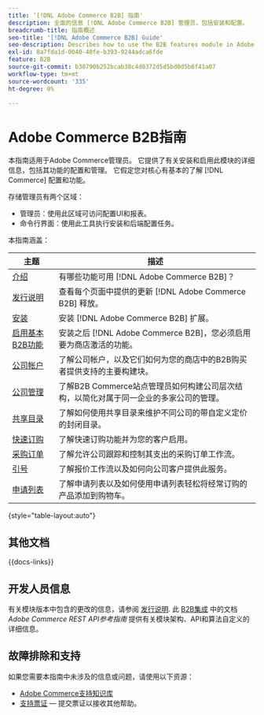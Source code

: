 ```yaml
---
title: ’[!DNL Adobe Commerce B2B] 指南'
description: 全面的信息 [!DNL Adobe Commerce B2B] 管理员，包括安装和配置。
breadcrumb-title: 指南概述
seo-title: '[!DNL Adobe Commerce B2B] Guide'
seo-description: Describes how to use the B2B features module in Adobe Commerce.
exl-id: 8a7fda1d-0040-48fe-b393-9244adca6fde
feature: B2B
source-git-commit: b30790b252bcab38c4d0372d5d5bd0d5b6f41a07
workflow-type: tm+mt
source-wordcount: '335'
ht-degree: 0%

---
```


# Adobe Commerce B2B指南

本指南适用于Adobe Commerce管理员。 它提供了有关安装和启用此模块的详细信息，包括其功能的配置和管理。 它假定您对核心有基本的了解 [!DNL Commerce] 配置和功能。

存储管理员有两个区域：

- 管理员：使用此区域可访问配置UI和报表。
- 命令行界面：使用此工具执行安装和后端配置任务。

本指南涵盖：

| 主题 | 描述 |
| ------- | ----------- |
| [介绍](introduction.md) | 有哪些功能可用 [!DNL Adobe Commerce B2B]？ |
| [发行说明](release-notes.md) | 查看每个页面中提供的更新 [!DNL Adobe Commerce B2B] 释放。 |
| [安装](install.md) | 安装 [!DNL Adobe Commerce B2B] 扩展。 |
| [启用基本B2B功能](enable-basic-features.md) | 安装之后 [!DNL Adobe Commerce B2B]，您必须启用要为商店激活的功能。 |
| [公司帐户](account-companies.md) | 了解公司帐户，以及它们如何为您的商店中的B2B购买者提供支持的主要构建块。 |
| [公司管理](manage-companies.md) | 了解B2B Commerce站点管理员如何构建公司层次结构，以简化对属于同一企业的多家公司的管理。 |
| [共享目录](catalog-shared.md) | 了解如何使用共享目录来维护不同公司的带自定义定价的封闭目录。 |
| [快速订购](quick-order.md) | 了解快速订购功能并为您的客户启用。 |
| [采购订单](purchase-order-flow.md) | 了解允许公司跟踪和控制其支出的采购订单工作流。 |
| [引号](quotes.md) | 了解报价工作流以及如何向公司客户提供此服务。 |
| [申请列表](requisition-lists.md) | 了解申请列表以及如何使用申请列表轻松将经常订购的产品添加到购物车。 |

{style="table-layout:auto"}

## 其他文档

{{docs-links}}

## 开发人员信息

有关模块版本中包含的更改的信息，请参阅 [发行说明](release-notes.md). 此 [B2B集成](https://developer.adobe.com/commerce/webapi/rest/b2b/) 中的文档 _Adobe Commerce REST API参考指南_  提供有关模块架构、API和算法自定义的详细信息。

## 故障排除和支持

如果您需要本指南中未涉及的信息或问题，请使用以下资源：

- [Adobe Commerce支持知识库](https://experienceleague.adobe.com/docs/commerce-knowledge-base/kb/overview.html)
- [支持票证](https://experienceleague.adobe.com/docs/commerce-knowledge-base/kb/help-center-guide/magento-help-center-user-guide.html#submit-ticket) — 提交票证以接收其他帮助。
